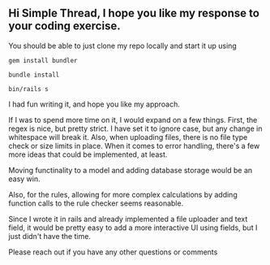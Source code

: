 ## Hi Simple Thread, I hope you like my response to your coding exercise.

You should be able to just clone my repo locally and start it up using

`gem install bundler`

`bundle install`

`bin/rails s`

I had fun writing it, and hope you like my approach.

If I was to spend more time on it, I would expand on a few things.  First, the regex is nice, but pretty strict.  I have set it to ignore case, but any change in whitespace will break it.  Also, when uploading files, there is no file type check or size limits in place.  When it comes to error handling, there's a few more ideas that could be implemented, at least.

Moving functinality to a model and adding database storage would be an easy win.

Also, for the rules, allowing for more complex calculations by adding function calls to the rule checker seems reasonable.

Since I wrote it in rails and already implemented a file uploader and text field, it would be pretty easy to add a more interactive UI using fields, but I just didn't have the time.

Please reach out if you have any other questions or comments
